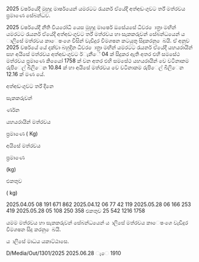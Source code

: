 2025 වර්ෂයේදී මුහුදු මාර්ෂයෙන් යමරටට රැයර්න ඒයේදි අත්අඩංගුවට ර්ත් මත්රවය ප්‍රමාණෙ සේබන්ධව.

2025 වර්ෂයේදී නීති වියරෝධී යෙස මුහුදු මාර්ෂෙ ඔසේයසේ ධිවර ොත්‍රා මඟින් යමරටට රැයර්න ඒයේදි අත්අඩංගුවට ර්ත් මත්රවය හා සැකකරුවන් සේබන්ධයෙන් ය ාලිසේ මත්රවය කාෙෂංශෙ විසින් වැඩිදුර විමශෂන කටයුතු සිදුකරනු ෙබයි. ඒ අනුව 2025 වර්ෂයේ යේ දක්වා බහුදින ධීවර ොත්‍රා මඟින් යමරටට රැයර්න ඒයේදී යහයරායින් සහ අයිසේ මත්රවය අත්අඩංගුවට ර්ැනීේ 04 ක් සිදුකර ඇති අතර එහි සමසේථ මත්රවය ප්‍රමාණෙ කියෙෝ 1758 ක් වන අතර එහි සමසේථ යහයරායින් වෙ වටිනාකම රුපිෙල් බිලිෙන 10.84 ක් හා අයිසේ මත්රවය වෙ වටිනාකම රුපිෙල් බිලිෙන 12.16 ක් මණ යේ.

අත්අඩංගුවට ර්ත් දිනෙ

සැකකරුවන්

ර්ණන

යහයරායින් මත්රවය

ප්‍රමාණෙ ( Kg)

අයිසේ මත්රවය

ප්‍රමාණෙ

(kg)

එකතුව

( kg)

2025.04.05 08 191 671 862 2025.04.12 06 77 42 119 2025.05.28 06 166 253 419 2025.05.28 05 108 250 358 එකතුව 25 542 1216 1758

යමම මත්රවය හා සැකකරුවන් සේබන්ධයෙන් ය ාලිසේ මත්රවය කාෙෂංශෙ වැඩිදුර විමශෂන සිදු කරනු ෙබයි.

ය ාලිසේ මාධය යකාට්ඨාසෙ.

D/Media/Out/1301/2025 2025.06.28 ැෙ 1910